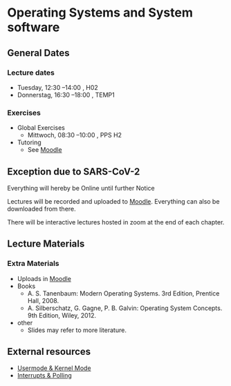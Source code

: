 # Operating Systems and System software

## General Dates

### Lecture dates

- Tuesday, 12:30 –14:00 , H02
- Donnerstag, 16:30 –18:00 , TEMP1

### Exercises

- Global Exercises
  - Mittwoch, 08:30 –10:00 , PPS H2
- Tutoring
  - See [Moodle](https://moodle.rwth-aachen.de)

## Exception due to SARS-CoV-2

Everything will hereby be Online until further Notice

Lectures will be recorded and uploaded to [Moodle](https://moodle.rwth-aachen.de).
Everything can also be downloaded from there.

There will be interactive lectures hosted in zoom at the end of each chapter.

## Lecture Materials

### Extra Materials

- Uploads in [Moodle](https://moodle.rwth-aachen.de)
- Books
  - A. S. Tanenbaum: Modern Operating Systems. 3rd Edition, Prentice Hall, 2008.
  - A. Silberschatz, G. Gagne, P. B. Galvin: Operating System Concepts. 9th Edition, Wiley, 2012.
- other
  - Slides may refer to more literature.

## External resources

- [Usermode & Kernel Mode](https://blog.codinghorror.com/understanding-user-and-kernel-mode/)
- [Interrupts & Polling](https://www.geeksforgeeks.org/difference-between-interrupt-and-polling/)
